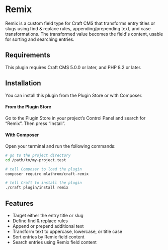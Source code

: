 # Remix

Remix is a custom field type for Craft CMS that transforms entry titles or slugs using find & replace rules, appending/prepending text, and case transformations. The transformed value becomes the field's content, usable for sorting and searching entries.

## Requirements

This plugin requires Craft CMS 5.0.0 or later, and PHP 8.2 or later.

## Installation

You can install this plugin from the Plugin Store or with Composer.

#### From the Plugin Store

Go to the Plugin Store in your project’s Control Panel and search for “Remix”. Then press “Install”.

#### With Composer

Open your terminal and run the following commands:

```bash
# go to the project directory
cd /path/to/my-project.test

# tell Composer to load the plugin
composer require mlathrom/craft-remix

# tell Craft to install the plugin
./craft plugin/install remix
```

## Features
 - Target either the entry title or slug
 - Define find & replace rules
 - Append or prepend additional text
 - Transform text to uppercase, lowercase, or title case
 - Sort entries by Remix field content
 - Search entries using Remix field content